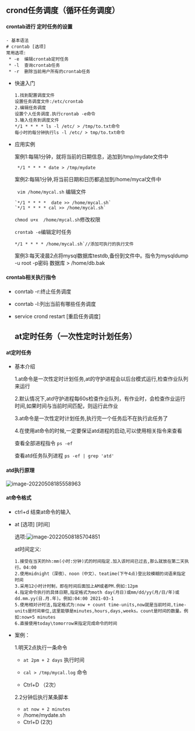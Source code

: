## 				crond任务调度（循环任务调度） ##

#### crontab进行 定时任务的设置

```
- 基本语法
# crontab [选项]
常用选项:
 * -e  编辑crontab定时任务
 * -l  查询crontab任务
 * -r  删除当前用户所有的crontab任务
```

* 快速入门

  ```
  1.找到配置调度文件
  设置任务调度文件:/etc/crontab
  2.编辑任务调度
  设置个人任务调度.执行crontab -e命令
  3.输入任务到调度文件
  */1 * * * * ls -l /etc/ > /tmp/to.txt命令
  每小时的每分钟执行ls -l /etc/ > tmp/to.txt命令
  ```

* 应用实例

  案例1:每隔1分钟，就将当前的日期信息，追加到/tmp/mydate文件中

   ` */1 * * * * date > /tmp/mydate` 

  案例2:每隔1分钟,将当前日期和日历都追加到/home/mycal文件中

  ` vim /home/mycal.sh` 编辑文件

  ```
  `*/1 * * * *  date >> /home/mycal.sh`
  `*/1 * * * * cal >> /home/mycal.sh`
  ```

  `chmod u+x  /home/mycal.sh`修改权限

  `crontab -e`编辑定时任务

  ```
  */1 * * * * /home/mycal.sh`//添加可执行的执行文件
  ```

  案例3:每天凌晨2点将mysql数据库testdb,备份到文件中。指令为mysqldump -u root -p密码 数据库 > /home/db.bak

#### crontab相关执行指令

* conrtab -r:终止任务调度

* conrtab -l:列出当前有哪些任务调度

* service crond restart [重启任务调度]

  ## 			at定时任务（一次性定时计划任务） ##

#### at定时任务

* 基本介绍

  1.at命令是一次性定时计划任务,at的守护进程会以后台模式运行,检查作业队列来运行

  2.默认情况下,atd守护进程每60s检查作业队列，有作业时，会检查作业运行时间,如果时间与当前时间匹配，则运行此作业

  3.at命令是一次性定时计划任务,执行完一个任务后不在执行此任务了

  4.在使用at命令的时候,一定要保证atd进程的启动,可以使用相关指令来查看

  查看全部进程指令 `ps -ef `

  查看atd任务队列进程 `ps -ef | grep 'atd'`

#### atd执行原理

![image-20220508185558963](C:\Users\lzh\AppData\Roaming\Typora\typora-user-images\image-20220508185558963.png)

#### at命令格式

* ctrl+d 结束at命令的输入

* at [选项] [时间]

  选项:![image-20220508185704851](C:\Users\lzh\AppData\Roaming\Typora\typora-user-images\image-20220508185704851.png)

  at时间定义:

  ```
  1.接受在当天的hh:mm(小时:分钟)式的时间指定.加入该时间已过去,那么就放在第二天执行。04:00
  2.使用midnight（深夜）、noon（中文）、teatime(下午4点)登比较模糊的词语来指定时间
  3.采用12小时计时制，即在时间后面加上AM或者PM.例如:12pm
  4.指定命令执行的具体日期,指定格式为moth day(月日)或mm/dd/yy(月/日/年)或dd.mm.yy(日.月.年)。例如:04:00 2021-03-1
  5.使用相对计时法,指定格式为:now + count time-units,now就是当前时间,time-units是时间单位,这里能够是minutes,hours,days,weeks。count是时间的数量。例如:now+5 minutes
  6.直接使用today\tomorrow来指定完成命令的时间
  ```

* 案例：

  1.明天2点执行一条命令

  * `at 2pm + 2 days` 执行时间

  * `cal > /tmp/mycal.log`  命令

  * Ctrl+D （2次）

  2.2分钟后执行某条脚本

  * `at now + 2 minutes`
  * /home/mydate.sh
  * Ctrl+D (2次)